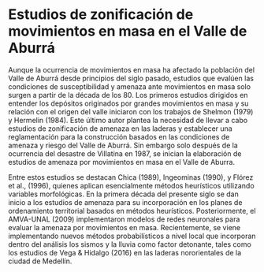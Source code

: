 # Estudios de zonificación de movimientos en masa en el Valle de Aburrá

Aunque la ocurrencia de movimientos en masa ha afectado la población del Valle de Aburrá desde principios del siglo pasado, estudios que evalúen las condiciones de susceptibilidad y amenaza ante movimientos en masa solo surgen a partir de la década de los 80. Los primeros estudios dirigidos en entender los depósitos originados por grandes movimientos en masa y su relación con el origen del valle iniciaron con los trabajos de Shelmon (1979) y Hermelin (1984). Este último autor plantea la necesidad de llevar a cabo estudios de zonificación de amenaza en las laderas y establecer una reglamentación para la construcción basados en las condiciones de amenaza y riesgo del Valle de Aburrá. Sin embargo solo después de la ocurrencia del desastre de Villatina en 1987, se inician la elaboración de estudios de amenaza por movimientos en masa en el Valle de Aburra. 

Entre estos estudios se destacan Chica (1989), Ingeominas (1990), y Flórez et al., (1996), quienes aplican esencialmente métodos heurísticos utilizando variables morfológicas. En la primera década del presente siglo se dan inicio a los estudios de amenaza para su incorporación en los planes de ordenamiento territorial basados en métodos heurísticos. Posteriormente, el AMVA-UNAL (2009) implementaron modelos de redes neuronales para evaluar la amenaza por movimientos en masa. Recientemente, se viene implementando nuevos métodos probabilísticos a nivel local que incorporan dentro del análisis los sismos y la lluvia como factor detonante, tales como los estudios de Vega & Hidalgo (2016) en las laderas nororientales de la ciudad de Medellín. 
